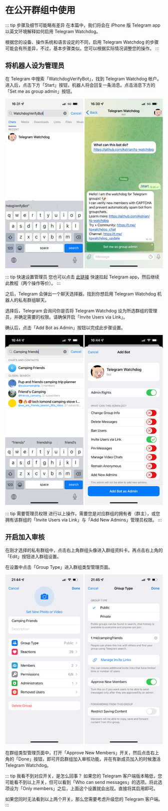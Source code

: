 # 在公开群组中使用
::: tip 步骤及细节可能略有差异
在本篇中，我们将会在 iPhone 版 Telegram app 以英文环境解释如何启用 Telegram Watchdog。

根据您的设备、操作系统和语言设定的不同，启用 Telegram Watchdog 的步骤可能会有所差异，不过，基本步骤类似。您可以根据实际情况调整您的操作。
:::
## 将机器人设为管理员
在 Telegram 中搜索「WatchdogVerifyBot」，找到 Telegram Watchdog 帐户。进入后，点击下方「Start」按钮，机器人将会回复一条消息。点击消息下方的「Set me as group admin」按钮。

![搜索 Telegram Watchdog，并点击「Start」。][image-1]

::: tip 快速设置管理员
您也可以点击 [此链接][1] 快速拉起 Telegram app，然后继续此教程（两个操作等价）。
:::

之后，Telegram 会弹出一个聊天选择器。找到你想启用 Telegram Watchdog 机器人的私有群组聊天。

选择后，Telegram 会询问你是否将 Telegram Watchdog 设为所选群组的管理员，并确定需要的权限。请确保开启「Invite Users via Link」。

确认后，点击「Add Bot as Admin」按钮以完成此步骤设置。

![将 Bot 设为管理员。][image-2]

::: tip 需要管理员权限
进行以上操作，需要您是对应群组的拥有者（群主），或您拥有该群组的「Invite Users via Link」与「Add New Admins」管理员权限。
:::

## 开启加入审核
在刚才选择的私有群组中，点击右上角群组头像进入群组资料卡。再点击右上角的「Edit」按钮进入群组设置。

在设置中点击「Group Type」进入群组类型管理页面。

![公开群组的群组设置页面，以及启用加入审核的页面。][image-3]

在群组类型管理页面中，打开「Approve New Members」开关，然后点击右上角的「Done」按钮，即可开启群组加入审核功能，并在有新成员加入的时候激活 Telegram Watchdog。

::: tip 我看不到对应开关，是怎么回事？
如果您的 Telegram 客户端版本略低，您可能看不到以上开关，但可以看到「Who can send messages」的选项。将此选项设为「Only members」之后，上面这个设置就会出现。直接将其启用即可。

如果您同时无法看到以上两个开关，那么您需要考虑升级您的 Telegram 客户端。
:::

[1]:	https://t.me/WatchdogVerifyBot?startgroup=start&admin=can_invite_users

[image-1]:	./images/search-bot-and-set-as-admin.png
[image-2]:	./images/set-admin-permission.png
[image-3]:	./images/turn-approval-on-in-public-groups.png